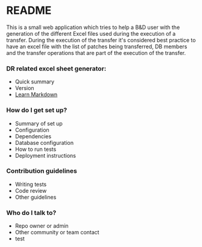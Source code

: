 # README #

This is a small web application which tries to help a B&D user with the generation of the different Excel files used during the execution of a transfer. 
During the execution of the transfer it's considered best practice to have an excel file with the list of patches being transferred, 
DB members and the transfer operations that are part of the execution of the transfer.

### DR related excel sheet generator: ###

* Quick summary
* Version
* [Learn Markdown](https://bitbucket.org/tutorials/markdowndemo)

### How do I get set up? ###

* Summary of set up
* Configuration
* Dependencies
* Database configuration
* How to run tests
* Deployment instructions

### Contribution guidelines ###

* Writing tests
* Code review
* Other guidelines

### Who do I talk to? ###

* Repo owner or admin
* Other community or team contact
* test
